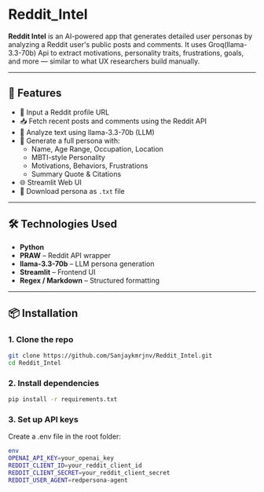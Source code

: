 # Reddit_Intel


**Reddit Intel** is an AI-powered app that generates detailed user personas by analyzing a Reddit user's public posts and comments. It uses Groq(llama-3.3-70b) Api to extract motivations, personality traits, frustrations, goals, and more — similar to what UX researchers build manually.

---

## 🚀 Features

- 🔗 Input a Reddit profile URL
- 📥 Fetch recent posts and comments using the Reddit API
- 🧠 Analyze text using llama-3.3-70b (LLM)
- 📝 Generate a full persona with:
  - Name, Age Range, Occupation, Location
  - MBTI-style Personality
  - Motivations, Behaviors, Frustrations
  - Summary Quote & Citations
- 🌐 Streamlit Web UI
- 📄 Download persona as `.txt` file

---

## 🛠️ Technologies Used

- **Python**
- **PRAW** – Reddit API wrapper
- **llama-3.3-70b** – LLM persona generation
- **Streamlit** – Frontend UI
- **Regex / Markdown** – Structured formatting

---

## 📦 Installation

### 1. Clone the repo
```bash
git clone https://github.com/Sanjaykmrjnv/Reddit_Intel.git
cd Reddit_Intel
```

### 2. Install dependencies
```bash
pip install -r requirements.txt
```

### 3. Set up API keys
Create a .env file in the root folder:

```bash
env
OPENAI_API_KEY=your_openai_key
REDDIT_CLIENT_ID=your_reddit_client_id
REDDIT_CLIENT_SECRET=your_reddit_client_secret
REDDIT_USER_AGENT=redpersona-agent
```


